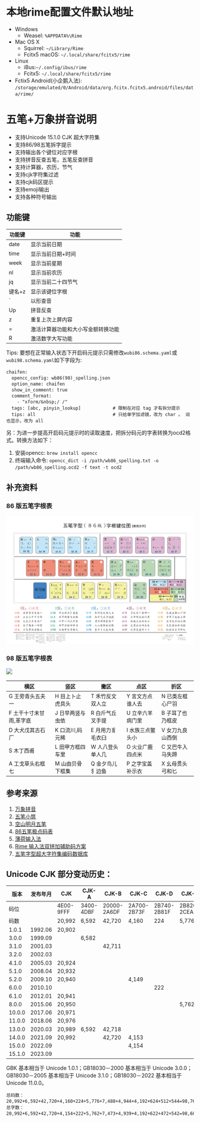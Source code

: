 
# 本地rime配置文件默认地址

- Windows
  - Weasel: `%APPDATA%\Rime`
- Mac OS X
  - Squirrel: `~/Library/Rime`
  - Fcitx5 macOS: `~/.local/share/fcitx5/rime`
- Linux
  - iBus:`~/.config/ibus/rime`
  - Fcitx5: `~/.local/share/fcitx5/rime`
- Fctix5 Android(小企鹅入法): `/storage/emulated/0/Android/data/org.fcitx.fcitx5.android/files/data/rime/`


# 五笔+万象拼音说明

* 支持Unicode 15.1.0 CJK 超大字符集
* 支持86/98五笔拆字提示
* 支持输出各个键位对应字根
* 支持拼音反查五笔，五笔反查拼音
* 支持计算器，农历，节气
* 支持cjk字符集过滤
* 支持cjk码区提示
* 支持emoji输出
* 支持各种符号输出

## 功能键

| 功能键  | 功能                |
| ---- | ----------------- |
| date | 显示当前日期            |
| time | 显示当前日期+时间         |
| week | 显示当前星期            |
| nl   | 显示当前农历            |
| jq   | 显示当前二十四节气         |
| 键名+z | 显示该键位字根           |
| `    | 以形查音              |
| Up   | 拼音反查              |
| z    | 重复上次上屏内容          |
| =    | 激活计算器功能和大小写金额转换功能 |
| R    | 激活数字大写功能          |

Tips: 要想在正常输入状态下开启码元提示只需修改`wubi86.schema.yaml`或`wubi98.schema.yaml`如下字段为:

```
chaifen:
  opencc_config: wb86(98)_spelling.json
  option_name: chaifen
  show_in_comment: true 
  comment_format:     
    - "xform/&nbsp;/ /"
  tags: [abc, pinyin_lookup]            # 限制在对应 tag 才有拆分提示
  tips: all                             # 只给单字加滤镜，改为 char 。 词也显示，改为 all
```

另：为进一步提高开启码元提示时的读取速度，把拆分码元的字表转换为ocd2格式。转换方法如下：

1. 安装opencc: ```brew install opencc```
2. 终端输入命令: ```opencc_dict -i /path/wb86_spelling.txt -o /path/wb86_spelling.ocd2 -f text -t ocd2```

## 补充资料

### 86 版五笔字根表

![](./wubi86.jpg)

### 98 版五笔字根表

![](./98五笔码元-全图-青葱.jpg)

| 横区            | 竖区        | 撇区        | 点区        | 折区        |
| ------------- | --------- | --------- | --------- | --------- |
| G 王旁青头五夫一     | H 目上卜止虎具头 | T 禾竹反文双人立 | Y 言文方点谁人去 | N 已类左框心尸羽 |
| F 土干十寸未甘雨,革字底 | J 日早两竖与虫依 | R 白斤气丘叉手提 | U 立辛六羊病门里 | B 子耳了也乃框皮 |
| D 大犬戊其古石厂     | K 口流川,码元稀 | E 月用力豸毛衣臼 | I 水族三点鳖头小 | V 女刀九良山西倒 |
| S 木丁西甫        | L 田甲方框四车里 | W 人八登头单人几 | O 火业广鹿四点米 | C 又巴牛入马失蹄 |
| A 工戈草头右框七     | M 山由贝骨下框集 | Q 金夕鸟儿犭边鱼 | P 之字宝盖补示衣 | X 幺母贯头弓和匕 |

## 参考来源

1. [万象拼音](https://github.com/amzxyz/rime_wanxiang)
2. [五笔小筑](https://github.com/yanhuacuo/98wubi)
3. [空山明月五笔](https://github.com/mrshiqiqi/rime-wubi)
4. [86五笔极点码表](https://github.com/KyleBing/rime-wubi86-jidian)
5. [薄荷输入法](https://github.com/Mintimate/oh-my-rime)
6. [Rime 输入法双拼加辅助码方案](https://github.com/boomker/rime-fast-xhup)
7. [五笔字型超大字符集编码数据库](https://github.com/CNMan/UnicodeCJK-WuBi)

## Unicode CJK 部分变动历史：

| 版本     | 发布年月    | CJK       | CJK-A     | CJK-B       | CJK-C       | CJK-D       | CJK-E       | CJK-F       | CJK-G       | CJK-H       | CJK-I       | CJK-CI    | CJK-CIS     |
| ------ | ------- | --------- | --------- | ----------- | ----------- | ----------- | ----------- | ----------- | ----------- | ----------- | ----------- | --------- | ----------- |
| 码位     |         | 4E00-9FFF | 3400-4DBF | 20000-2A6DF | 2A700-2B73F | 2B740-2B81F | 2B820-2CEAF | 2CEB0-2EBEF | 30000-3134F | 31350-323AF | 2EBF0-2EE5F | F900-FAFF | 2F800-2FA1F |
| 码数     |         | 20,992    | 6,592     | 42,720      | 4,160       | 224         | 5,776       | 7,488       | 4,944       | 4,192       | 624         | 512       | 544         |
| 1.0.1  | 1992.06 | 20,902    |           |             |             |             |             |             |             |             |             | 302       |             |
| 3.0.0  | 1999.09 |           | 6,582     |             |             |             |             |             |             |             |             |           |             |
| 3.1.0  | 2001.03 |           |           | 42,711      |             |             |             |             |             |             |             |           | 542         |
| 3.2.0  | 2002.03 |           |           |             |             |             |             |             |             |             |             | 361       |             |
| 4.1.0  | 2005.03 | 20,924    |           |             |             |             |             |             |             |             |             | 467       |             |
| 5.1.0  | 2008.04 | 20,932    |           |             |             |             |             |             |             |             |             |           |             |
| 5.2.0  | 2009.10 | 20,940    |           |             | 4,149       |             |             |             |             |             |             | 470       |             |
| 6.0.0  | 2010.10 |           |           |             |             | 222         |             |             |             |             |             |           |             |
| 6.1.0  | 2012.01 | 20,941    |           |             |             |             |             |             |             |             |             | 472       |             |
| 8.0.0  | 2015.06 | 20,950    |           |             |             |             | 5,762       |             |             |             |             |           |             |
| 10.0.0 | 2017.06 | 20,971    |           |             |             |             |             | 7,473       |             |             |             |           |             |
| 11.0.0 | 2018.06 | 20,976    |           |             |             |             |             |             |             |             |             |           |             |
| 13.0.0 | 2020.03 | 20,989    | 6,592     | 42,718      |             |             |             |             | 4,939       |             |             |           |             |
| 14.0.0 | 2021.09 | 20,992    |           | 42,720      | 4,153       |             |             |             |             |             |             |           |             |
| 15.0.0 | 2022.09 |           |           |             | 4,154       |             |             |             |             | 4,192       |             |           |             |
| 15.1.0 | 2023.09 |           |           |             |             |             |             |             |             |             | 622         |           |             |

GBK 基本相当于 Unicode 1.0.1；GB18030－2000 基本相当于 Unicode 3.0.0；GB18030－2005 基本相当于 Unicode 3.1.0；GB18030－2022 基本相当于 Unicode 11.0.0。

```
总码数：20,992+6,592+42,720+4,160+224+5,776+7,488+4,944+4,192+624+512+544=98,768
总字数：20,992+6,592+42,720+4,154+222+5,762+7,473+4,939+4,192+622+472+542=98,682
```
